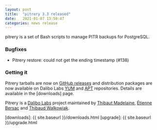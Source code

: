 ```yaml
---
layout: post
title:  "pitrery 3.3 released"
date:   2021-01-07 13:50:47
categories: news release
---
```


pitrery is a set of Bash scripts to manage PITR backups for PostgreSQL.

### Bugfixes

* Pitrery restore: could not get the ending timestamp (#138)

### Getting it

Pitrery tarballs are now on
[GitHub releases](https://github.com/dalibo/pitrery/releases) and distribution packages
are now available on Dalibo Labs [YUM](https://yum.dalibo.org/labs) and
[APT](https://apt.dalibo.org/labs) repositories. Details are available in the
[downloads] page.

Pitrery is a [Dalibo Labs](https://labs.dalibo.com/) project maintained by
[Thibaut Madelaine](https://github.com/madtibo),
[Étienne Bersac](https://github.com/bersace) and
[Thibaud Walkowiak](https://github.com/tilkow).

[downloads]: {{ site.baseurl }}/downloads.html
[upgrade]: {{ site.baseurl }}/upgrade.html
